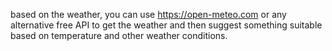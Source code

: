 based on the weather, you can use https://open-meteo.com or any alternative free API to get the weather and then suggest something suitable based on temperature and other weather conditions.
